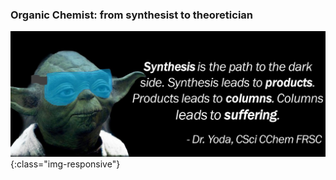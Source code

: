 ### Organic Chemist: from synthesist to theoretician

![image-title](/assets/yoda.jpeg){:class="img-responsive"}
